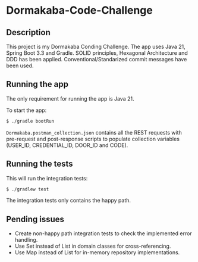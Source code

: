 # Dormakaba-Code-Challenge

## Description

This project is my Dormakaba Conding Challenge. The app uses Java 21, Spring Boot 3.3 and Gradle. SOLID principles, Hexagonal Architecture and DDD has been applied. Conventional/Standarized commit messages have been used.

## Running the app

The only requirement for running the app is Java 21.

To start the app:

```bash
$ ./gradle bootRun
```

`Dormakaba.postman_collection.json` contains all the REST requests with pre-request and post-response scripts to populate collection variables (USER_ID, CREDENTIAL_ID, DOOR_ID and CODE).

## Running the tests

This will run the integration tests:

```bash
$ ./gradlew test
```

The integration tests only contains the happy path.

## Pending issues
- Create non-happy path integration tests to check the implemented error handling.
- Use Set instead of List in domain classes for cross-referencing.
- Use Map instead of List for in-memory repository implementations.